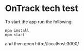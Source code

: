 # OnTrack tech test

To start the app run the following 
```
npm install
npm start
```
and then open http://localhost:3000/
